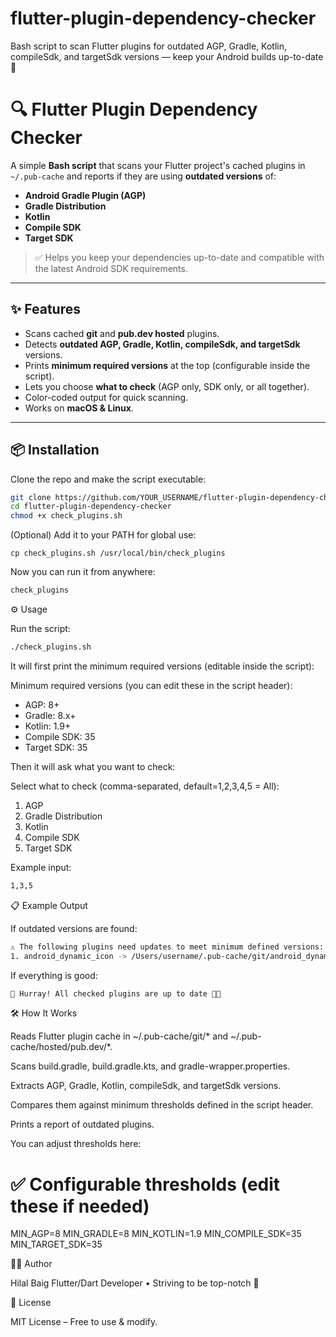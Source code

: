 # flutter-plugin-dependency-checker
Bash script to scan Flutter plugins for outdated AGP, Gradle, Kotlin, compileSdk, and targetSdk versions — keep your Android builds up-to-date 🚀



# 🔍 Flutter Plugin Dependency Checker

A simple **Bash script** that scans your Flutter project's cached plugins in  
`~/.pub-cache` and reports if they are using **outdated versions** of:

- **Android Gradle Plugin (AGP)**
- **Gradle Distribution**
- **Kotlin**
- **Compile SDK**
- **Target SDK**

> ✅ Helps you keep your dependencies up-to-date and compatible with the latest Android SDK requirements.

---

## ✨ Features

- Scans cached **git** and **pub.dev hosted** plugins.  
- Detects **outdated AGP, Gradle, Kotlin, compileSdk, and targetSdk** versions.  
- Prints **minimum required versions** at the top (configurable inside the script).  
- Lets you choose **what to check** (AGP only, SDK only, or all together).  
- Color-coded output for quick scanning.  
- Works on **macOS & Linux**.

---

## 📦 Installation

Clone the repo and make the script executable:

```bash
git clone https://github.com/YOUR_USERNAME/flutter-plugin-dependency-checker.git
cd flutter-plugin-dependency-checker
chmod +x check_plugins.sh
```

(Optional) Add it to your PATH for global use:

```
cp check_plugins.sh /usr/local/bin/check_plugins
```

Now you can run it from anywhere:

```bash
check_plugins
```

⚙️ Usage

Run the script:

```bash
./check_plugins.sh
```

It will first print the minimum required versions (editable inside the script):

Minimum required versions (you can edit these in the script header):
  - AGP: 8+
  - Gradle: 8.x+
  - Kotlin: 1.9+
  - Compile SDK: 35
  - Target SDK: 35


Then it will ask what you want to check:

Select what to check (comma-separated, default=1,2,3,4,5 = All):
1) AGP
2) Gradle Distribution
3) Kotlin
4) Compile SDK
5) Target SDK


Example input:
```bash
1,3,5
```
📋 Example Output

If outdated versions are found:
```bash
⚠️ The following plugins need updates to meet minimum defined versions:
1. android_dynamic_icon -> /Users/username/.pub-cache/git/android_dynamic_icon/android/build.gradle  AGP=7.3.0 Kotlin=1.6.21 targetSdk=33
```

If everything is good:
```bash
🎉 Hurray! All checked plugins are up to date 🚀✨
```
🛠 How It Works

Reads Flutter plugin cache in ~/.pub-cache/git/* and ~/.pub-cache/hosted/pub.dev/*.

Scans build.gradle, build.gradle.kts, and gradle-wrapper.properties.

Extracts AGP, Gradle, Kotlin, compileSdk, and targetSdk versions.

Compares them against minimum thresholds defined in the script header.

Prints a report of outdated plugins.

You can adjust thresholds here:

# ✅ Configurable thresholds (edit these if needed)
MIN_AGP=8
MIN_GRADLE=8
MIN_KOTLIN=1.9
MIN_COMPILE_SDK=35
MIN_TARGET_SDK=35

👨‍💻 Author

Hilal Baig
Flutter/Dart Developer • Striving to be top-notch 🚀

📜 License

MIT License – Free to use & modify.
